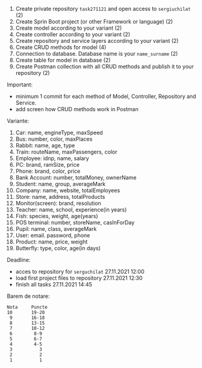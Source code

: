 
1. Create private repository ``task271121`` and open access to ``sergiuchilat`` (2)
2. Create Sprin Boot project (or other Framework or language) (2)
3. Create model according to your variant (2)
4. Create controller according to your variant (2)
5. Create repository and service layers according to your variant (2)
6. Create CRUD methods for model (4)
7. Connection to database. Database name is your ``name_surname`` (2)
8. Create table for model in database (2)
9. Create Postman collection with all CRUD methods and publish it to your repository (2)

Important: 
+ minimum 1 commit for each method of Model, Controller, Repository and Service.
+ add screen how CRUD methods work in Postman


Variante:
1. Car: name, engineType, maxSpeed
2. Bus: number, color, maxPlaces
3. Rabbit: name, age, type
4. Train: routeName, maxPassengers, color
5. Employee: idnp, name, salary
6. PC: brand, ramSize, price
7. Phone: brand, color, price
8. Bank Account: number, totalMoney, ownerName
9. Student: name, group, averageMark
10. Company: name, website, totalEmployees
11. Store: name, address, totalProducts
12. Monitor(screen): brand, resolution
13. Teacher: name, school, experience(in years)
14. Fish: species, weight, age(years)
15. POS terminal: number, storeName, casInForDay
16. Pupil: name, class, averageMark
17. User: email. password, phone
18. Product: name, price, weight
19. Butterfly: type, color, age(in days)

Deadline:
+ acces to repository for ``serguchilat`` 27.11.2021 12:00
+ load first project files to repository 27.11.2021 12:30
+ finish all tasks 27.11.2021 14:45



Barem de notare:
```
Nota     Puncte
10       19-20
 9       16-18
 8       13-15
 7       10-12
 6        8-9
 5        6-7
 4        4-5
 3          3
 2          2
 1          1
```
